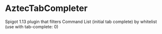 # AztecTabCompleter
Spigot 1.13 plugin that filters Command List (initial tab complete) by whitelist (use with tab-complete: 0)
